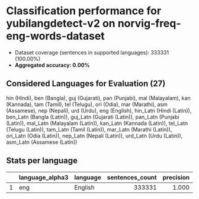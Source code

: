 # Classification performance for yubilangdetect-v2 on norvig-freq-eng-words-dataset

- Dataset coverage (sentences in supported languages): 333331 (100.00%)
- **Aggregated accuracy: 0.00%**

<h2 id="supported-languages">Considered Languages for Evaluation (27)</h2>

hin (Hindi), ben (Bangla), guj (Gujarati), pan (Punjabi), mal (Malayalam), kan (Kannada), tam (Tamil), tel (Telugu), ori (Odia), mar (Marathi), asm (Assamese), nep (Nepali), urd (Urdu), eng (English), hin_Latn (Hindi (Latin)), ben_Latn (Bangla (Latin)), guj_Latn (Gujarati (Latin)), pan_Latn (Punjabi (Latin)), mal_Latn (Malayalam (Latin)), kan_Latn (Kannada (Latin)), tel_Latn (Telugu (Latin)), tam_Latn (Tamil (Latin)), mar_Latn (Marathi (Latin)), ori_Latn (Odia (Latin)), nep_Latn (Nepali (Latin)), urd_Latn (Urdu (Latin)), asm_Latn (Assamese (Latin))

<h2 id="metrics-per-language">Stats per language</h2>

|    | language_alpha3   | language   |   sentences_count |   precision |   recall |    f1 |   tp |   fp |   tn |     fn |
|---:|:------------------|:-----------|------------------:|------------:|---------:|------:|-----:|-----:|-----:|-------:|
|  1 | eng               | English    |            333331 |       1.000 |    0.000 | 0.000 |    9 |    0 |    0 | 333322 |